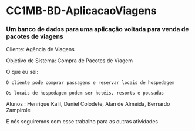 # CC1MB-BD-AplicacaoViagens

<h3>Um banco de dados para uma aplicação voltada para venda de pacotes de viagens</h3>

<p>Cliente: Agência de Viagens</p>



<p>Objetivo de Sistema: Compra de Pacotes de Viagem</p>



<p>O que eu sei:</p>

	O cliente pode comprar passagens e reservar locais de hospedagem

	Os locais de hospedagem podem ser hotéis, resorts e pousadas


<p>Alunos : Henrique Kalil, Daniel Colodete, Alan de Almeida, Bernardo Zampirole </P>

<p>E nós seguiremos com esse trabalho para as outras atividades</p>
